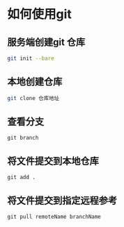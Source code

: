 # 如何使用git
## 服务端创建git 仓库

``` sh
git init --bare 
```
## 本地创建仓库
```sh
git clone 仓库地址
```
## 查看分支
``` git
git branch
```
## 将文件提交到本地仓库
```
git add .
```
## 将文件提交到指定远程参考
```
git pull remoteName branchName
```

